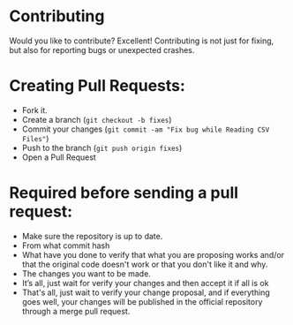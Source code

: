 # Contributing

Would you like to contribute? Excellent!
Contributing is not just for fixing, but also for reporting bugs or unexpected crashes.

Creating Pull Requests:
=======================

- Fork it.
- Create a branch (`git checkout -b fixes`)
- Commit your changes (`git commit -am "Fix bug while Reading CSV Files"`)
- Push to the branch (`git push origin fixes`)
- Open a Pull Request

Required before sending a pull request:
=======================================

- Make sure the repository is up to date.
- From what commit hash
- What have you done to verify that what you are proposing works and/or that the original code doesn't work or that you don't like it and why.
- The changes you want to be made.
- It’s all, just wait for verify your changes and then accept it if all is ok
- That's all, just wait to verify your change proposal, and if everything goes well, your changes will be published in the official repository through a merge pull request.
